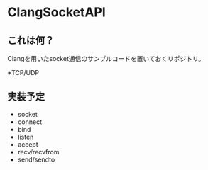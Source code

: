 # ClangSocketAPI

## これは何？

Clangを用いたsocket通信のサンプルコードを置いておくリポジトリ。

※TCP/UDP

## 実装予定

- socket
- connect
- bind
- listen
- accept
- recv/recvfrom
- send/sendto
